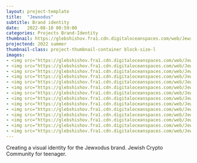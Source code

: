 ```yaml
---
layout: project-template
title:  "Jewxodus"
subtitle: Brand identity
date:   2022-08-10 00:59:00
categories: Projects Brand-Identity
thumbnail: https://glebshishov.fra1.cdn.digitaloceanspaces.com/web/Jewxodus/Jewxodus-thumbnail.webp
projectend: 2022 summer
thumbnail-class: project-thumbnail-container block-size-l
images:
- <img src="https://glebshishov.fra1.cdn.digitaloceanspaces.com/web/Jewxodus/Jewxodus-welcome.jpg" class="project-img-parameters img-size-full" alt="Jewxodus-welcome">
- <img src="https://glebshishov.fra1.cdn.digitaloceanspaces.com/web/Jewxodus/Jewxodus-1.webp" class="project-img-parameters img-size-full" alt="Jewxodus-1">
- <img src="https://glebshishov.fra1.cdn.digitaloceanspaces.com/web/Jewxodus/Jewxodus-2.webp" class="project-img-parameters img-size-half" alt="Jewxodus-2">
- <img src="https://glebshishov.fra1.cdn.digitaloceanspaces.com/web/Jewxodus/Jewxodus-3.webp" class="project-img-parameters img-size-half" alt="Jewxodus-3">
- <img src="https://glebshishov.fra1.cdn.digitaloceanspaces.com/web/Jewxodus/Jewxodus-4.webp" class="project-img-parameters img-size-full" alt="Jewxodus-4">
- <img src="https://glebshishov.fra1.cdn.digitaloceanspaces.com/web/Jewxodus/Jewxodus-colors.jpg" class="project-img-parameters img-size-half" alt="color">
- <img src="https://glebshishov.fra1.cdn.digitaloceanspaces.com/web/Jewxodus/Jewxodus-fonts.jpg" class="project-img-parameters img-size-half" alt="fonts">
- <img src="https://glebshishov.fra1.cdn.digitaloceanspaces.com/web/Jewxodus/Jewxodus-pattern.jpg" class="project-img-parameters img-size-half" alt="pattern">
- <img src="https://glebshishov.fra1.cdn.digitaloceanspaces.com/web/Jewxodus/Jewxodus-7.webp" class="project-img-parameters img-size-full" alt="Jewxodus-4">
- <img src="https://glebshishov.fra1.cdn.digitaloceanspaces.com/web/Jewxodus/Jewxodus-smm.jpg" class="project-img-parameters img-size-full" alt="Jewxodus-smm">
- <img src="https://glebshishov.fra1.cdn.digitaloceanspaces.com/web/Jewxodus/Jewxodus-digital.jpg" class="project-img-parameters img-size-full" alt="Jewxodus-smm">
- <img src="https://glebshishov.fra1.cdn.digitaloceanspaces.com/web/Jewxodus/Jewxodus-course.jpg" class="project-img-parameters img-size-full" alt="Jewxodus-course">
- <img src="https://glebshishov.fra1.cdn.digitaloceanspaces.com/web/Jewxodus/Jewxodus-island-1.jpg" class="project-img-parameters img-size-half" alt="Jewxodus-island-1">
- <img src="https://glebshishov.fra1.cdn.digitaloceanspaces.com/web/Jewxodus/Jewxodus-island-2.jpg" class="project-img-parameters img-size-half" alt="Jewxodus-island-2">
---
```



Creating a visual identity for the Jewxodus brand. Jewish Crypto Community for teenager.